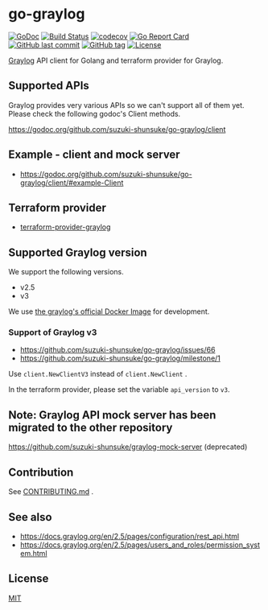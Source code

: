 # go-graylog

[![GoDoc](http://img.shields.io/badge/go-documentation-blue.svg?style=flat-square)](http://godoc.org/github.com/suzuki-shunsuke/go-graylog)
[![Build Status](https://cloud.drone.io/api/badges/suzuki-shunsuke/go-graylog/status.svg)](https://cloud.drone.io/suzuki-shunsuke/go-graylog)
[![codecov](https://codecov.io/gh/suzuki-shunsuke/go-graylog/branch/master/graph/badge.svg)](https://codecov.io/gh/suzuki-shunsuke/go-graylog)
[![Go Report Card](https://goreportcard.com/badge/github.com/suzuki-shunsuke/go-graylog)](https://goreportcard.com/report/github.com/suzuki-shunsuke/go-graylog)
[![GitHub last commit](https://img.shields.io/github/last-commit/suzuki-shunsuke/go-graylog.svg)](https://github.com/suzuki-shunsuke/go-graylog)
[![GitHub tag](https://img.shields.io/github/tag/suzuki-shunsuke/go-graylog.svg)](https://github.com/suzuki-shunsuke/go-graylog/releases)
[![License](http://img.shields.io/badge/license-mit-blue.svg?style=flat-square)](https://raw.githubusercontent.com/suzuki-shunsuke/go-graylog/master/LICENSE)

[Graylog](https://www.graylog.org/) API client for Golang and terraform provider for Graylog.

## Supported APIs

Graylog provides very various APIs so we can't support all of them yet.
Please check the following godoc's Client methods.

https://godoc.org/github.com/suzuki-shunsuke/go-graylog/client

## Example - client and mock server

* https://godoc.org/github.com/suzuki-shunsuke/go-graylog/client/#example-Client

## Terraform provider

* [terraform-provider-graylog](https://github.com/suzuki-shunsuke/go-graylog/tree/master/terraform)

## Supported Graylog version

We support the following versions.

* v2.5
* v3

We use [the graylog's official Docker Image](https://hub.docker.com/r/graylog/graylog/) for development.

### Support of Graylog v3

* https://github.com/suzuki-shunsuke/go-graylog/issues/66
* https://github.com/suzuki-shunsuke/go-graylog/milestone/1

Use `client.NewClientV3` instead of `client.NewClient` .

In the terraform provider, please set the variable `api_version` to `v3`.

## Note: Graylog API mock server has been migrated to the other repository

https://github.com/suzuki-shunsuke/graylog-mock-server (deprecated)

## Contribution

See [CONTRIBUTING.md](CONTRIBUTING.md) .

## See also

* https://docs.graylog.org/en/2.5/pages/configuration/rest_api.html
* https://docs.graylog.org/en/2.5/pages/users_and_roles/permission_system.html

## License

[MIT](LICENSE)
